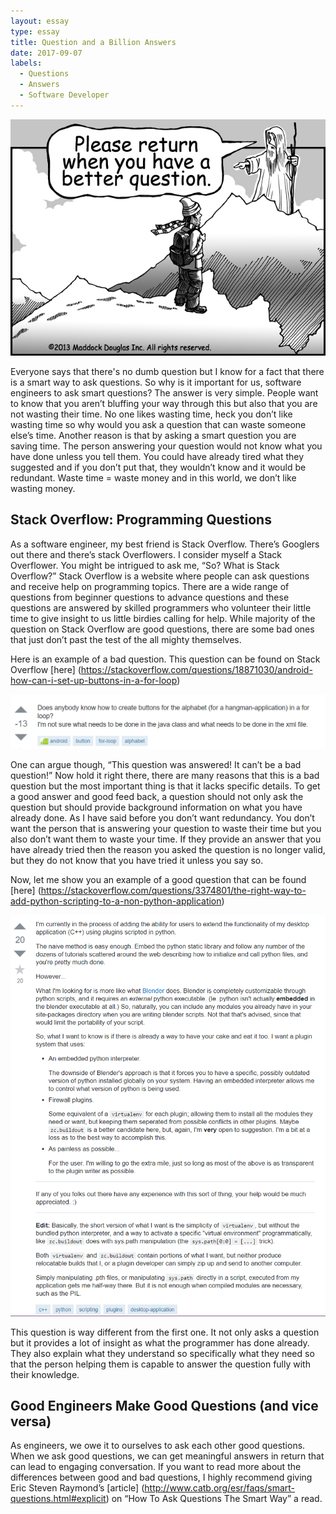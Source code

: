```yaml
---
layout: essay
type: essay
title: Question and a Billion Answers
date: 2017-09-07
labels:
  - Questions
  - Answers
  - Software Developer
---
```


<img class="ui large center floated image" src="../images/question.jpg">

Everyone says that there's no dumb question but I know for a fact that there is a smart way to ask questions. So why is it important for us, software engineers to ask smart questions? The answer is very simple. People want to know that you aren’t bluffing your way through this but also that you are not wasting their time. No one likes wasting time, heck you don’t like wasting time so why would you ask a question that can waste someone else’s time. Another reason is that by asking a smart question you are saving time. The person answering your question would not know what you have done unless you tell them. You could have already tired what they suggested and if you don’t put that, they wouldn’t know and it would be redundant. Waste time = waste money and in this world, we don’t like wasting money.

## Stack Overflow: Programming Questions

As a software engineer, my best friend is Stack Overflow. There’s Googlers out there and there’s stack Overflowers. I consider myself a Stack Overflower. You might be intrigued to ask me, “So? What is Stack Overflow?” Stack Overflow is a website where people can ask questions and receive help on programming topics. There are a wide range of questions from beginner questions to advance questions and these questions are answered by skilled programmers who volunteer their little time to give insight to us little birdies calling for help. While majority of the question on Stack Overflow are good questions, there are some bad ones that just don’t past the test of the all mighty themselves. 

Here is an example of a bad question. This question can be found on Stack Overflow [here] (https://stackoverflow.com/questions/18871030/android-how-can-i-set-up-buttons-in-a-for-loop)

<img class="ui large center floated image" src="../images/badquestion.PNG">

One can argue though, “This question was answered! It can’t be a bad question!” Now hold it right there, there are many reasons that this is a bad question but the most important thing is that it lacks specific details. To get a good answer and good feed back, a question should not only ask the question but should provide background information on what you have already done. As I have said before you don’t want redundancy. You don’t want the person that is answering your question to waste their time but you also don’t want them to waste your time. If they provide an answer that you have already tried then the reason you asked the question is no longer valid, but they do not know that you have tried it unless you say so. 

Now, let me show you an example of a good question that can be found [here] (https://stackoverflow.com/questions/3374801/the-right-way-to-add-python-scripting-to-a-non-python-application) 


<img class="ui large center floated image" src="../images/goodquestion.PNG">

This question is way different from the first one. It not only asks a question but it provides a lot of insight as what the programmer has done already. They also explain what they understand so specifically what they need so that the person helping them is capable to answer the question fully with their knowledge.

## Good Engineers Make Good Questions (and vice versa)

As engineers, we owe it to ourselves to ask each other good questions. When we ask good questions, we can get meaningful answers in return that can lead to engaging conversation. If you want to read more about the differences between good and bad questions, I highly recommend giving Eric Steven Raymond’s [article] (http://www.catb.org/esr/faqs/smart-questions.html#explicit)  on “How To Ask Questions The Smart Way” a read.
